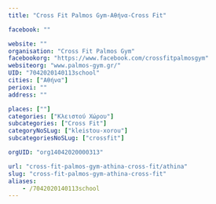 ```yaml
---
title: "Cross Fit Palmos Gym-Αθήνα-Cross Fit"

facebook: ""

website: ""
organisation: "Cross Fit Palmos Gym"
facebookorg: "https://www.facebook.com/crossfitpalmosgym"
websiteorg: "www.palmos-gym.gr/"
UID: "7042020140113school"
cities: ["Αθήνα"]
perioxi: ""
address: ""

places: [""]
categories: ["Κλειστού Χώρου"]
subcategories: ["Cross Fit"]
categoryNoSLug: ["kleistou-xorou"]
subcategoriesNoSLug: ["crossfit"]

orgUID: "org14042020000313"

url: "cross-fit-palmos-gym-athina-cross-fit/athina"
slug: "cross-fit-palmos-gym-athina-cross-fit"
aliases:
    - /7042020140113school
---
```





